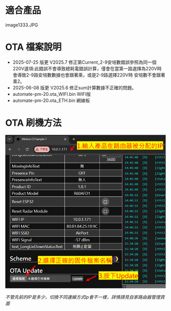 # 適合產品
image1333.JPG


# OTA 檔案說明
- 2025-07-25 版更 V2025.7 修正第Current_2-9安培數錯誤參照為同一個220V選項:此錯誤不會導致總耗電錯誤計算，僅會在當第一路選擇為220V時會導致2-9路安培數數據也會跟著乘，或是2-9路選擇220V時 安培數不會跟著乘2。
- 2025-06-08 版更 V2025.6 修正sum計算數據不正確的問題。 
- automate-pm-20.ota_WIFI.bin WIFI版
- automate-pm-20.ota_ETH.bin  網線板
# OTA 刷機方法
![Mosquitto_broker](/wall_switch/image/ota.png)  

*不管先前的IP是多少，切換不同連線方式ip會不一樣，詳情請見自家路由器管理頁面*
